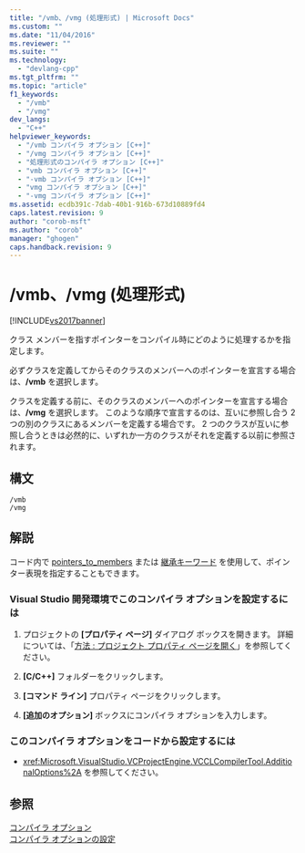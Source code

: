 ```yaml
---
title: "/vmb、/vmg (処理形式) | Microsoft Docs"
ms.custom: ""
ms.date: "11/04/2016"
ms.reviewer: ""
ms.suite: ""
ms.technology: 
  - "devlang-cpp"
ms.tgt_pltfrm: ""
ms.topic: "article"
f1_keywords: 
  - "/vmb"
  - "/vmg"
dev_langs: 
  - "C++"
helpviewer_keywords: 
  - "/vmb コンパイラ オプション [C++]"
  - "/vmg コンパイラ オプション [C++]"
  - "処理形式のコンパイラ オプション [C++]"
  - "vmb コンパイラ オプション [C++]"
  - "-vmb コンパイラ オプション [C++]"
  - "vmg コンパイラ オプション [C++]"
  - "-vmg コンパイラ オプション [C++]"
ms.assetid: ecdb391c-7dab-40b1-916b-673d10889fd4
caps.latest.revision: 9
author: "corob-msft"
ms.author: "corob"
manager: "ghogen"
caps.handback.revision: 9
---
```

# /vmb、/vmg (処理形式)
[!INCLUDE[vs2017banner](../../assembler/inline/includes/vs2017banner.md)]

クラス メンバーを指すポインターをコンパイル時にどのように処理するかを指定します。  
  
 必ずクラスを定義してからそのクラスのメンバーへのポインターを宣言する場合は、**\/vmb** を選択します。  
  
 クラスを定義する前に、そのクラスのメンバーへのポインターを宣言する場合は、**\/vmg** を選択します。  このような順序で宣言するのは、互いに参照し合う 2 つの別のクラスにあるメンバーを定義する場合です。  2 つのクラスが互いに参照し合うときは必然的に、いずれか一方のクラスがそれを定義する以前に参照されます。  
  
## 構文  
  
```  
/vmb  
/vmg  
```  
  
## 解説  
 コード内で [pointers\_to\_members](../Topic/pointers_to_members.md) または [継承キーワード](../../cpp/inheritance-keywords.md) を使用して、ポインター表現を指定することもできます。  
  
### Visual Studio 開発環境でこのコンパイラ オプションを設定するには  
  
1.  プロジェクトの **\[プロパティ ページ\]** ダイアログ ボックスを開きます。  詳細については、「[方法 : プロジェクト プロパティ ページを開く](../../misc/how-to-open-project-property-pages.md)」を参照してください。  
  
2.  **\[C\/C\+\+\]** フォルダーをクリックします。  
  
3.  **\[コマンド ライン\]** プロパティ ページをクリックします。  
  
4.  **\[追加のオプション\]** ボックスにコンパイラ オプションを入力します。  
  
### このコンパイラ オプションをコードから設定するには  
  
-   <xref:Microsoft.VisualStudio.VCProjectEngine.VCCLCompilerTool.AdditionalOptions%2A> を参照してください。  
  
## 参照  
 [コンパイラ オプション](../../build/reference/compiler-options.md)   
 [コンパイラ オプションの設定](../Topic/Setting%20Compiler%20Options.md)